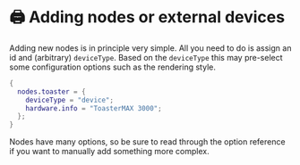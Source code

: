 # 🖨️ Adding nodes or external devices

Adding new nodes is in principle very simple. All you need to do
is assign an id and (arbitrary) `deviceType`. Based on the `deviceType`
this may pre-select some configuration options such as the rendering style.

```nix
{
  nodes.toaster = {
    deviceType = "device";
    hardware.info = "ToasterMAX 3000";
  };
}
```

Nodes have many options, so be sure to read through the option reference
if you want to manually add something more complex.
